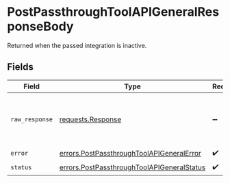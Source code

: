 # PostPassthroughToolAPIGeneralResponseBody

Returned when the passed integration is inactive.


## Fields

| Field                                                                                                    | Type                                                                                                     | Required                                                                                                 | Description                                                                                              |
| -------------------------------------------------------------------------------------------------------- | -------------------------------------------------------------------------------------------------------- | -------------------------------------------------------------------------------------------------------- | -------------------------------------------------------------------------------------------------------- |
| `raw_response`                                                                                           | [requests.Response](https://requests.readthedocs.io/en/latest/api/#requests.Response)                    | :heavy_minus_sign:                                                                                       | Raw HTTP response; suitable for custom response parsing                                                  |
| `error`                                                                                                  | [errors.PostPassthroughToolAPIGeneralError](../../models/errors/postpassthroughtoolapigeneralerror.md)   | :heavy_check_mark:                                                                                       | N/A                                                                                                      |
| `status`                                                                                                 | [errors.PostPassthroughToolAPIGeneralStatus](../../models/errors/postpassthroughtoolapigeneralstatus.md) | :heavy_check_mark:                                                                                       | N/A                                                                                                      |